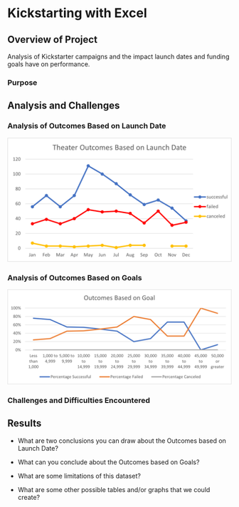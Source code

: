 # Kickstarting with Excel

## Overview of Project
Analysis of Kickstarter campaigns and the impact launch dates and funding goals have on performance. 
### Purpose

## Analysis and Challenges

### Analysis of Outcomes Based on Launch Date
![](Resources/Theater_Outcomes_vs_Launch.png)

### Analysis of Outcomes Based on Goals
![](Resources/Outcomes_vs_Goals.png)

### Challenges and Difficulties Encountered

## Results

- What are two conclusions you can draw about the Outcomes based on Launch Date?

- What can you conclude about the Outcomes based on Goals?

- What are some limitations of this dataset?

- What are some other possible tables and/or graphs that we could create?
